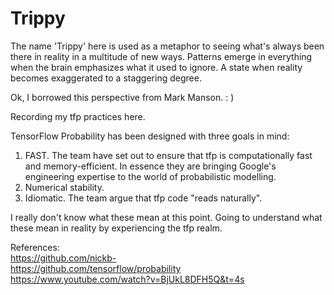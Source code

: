 # Trippy

The name 'Trippy' here is used as a metaphor to seeing what's always been there in reality in a multitude of new ways. Patterns emerge in everything when the brain emphasizes what it used to ignore. A state when reality becomes exaggerated to a staggering degree.

Ok, I borrowed this perspective from Mark Manson. : )

Recording my tfp practices here. <br>

TensorFlow Probability has been designed with three goals in mind:

  1.  FAST. The team have set out to ensure that tfp is computationally fast and memory-efficient. In essence they are bringing Google's engineering expertise to the world of probabilistic modelling.
  2.  Numerical stability. 
  3.  Idiomatic. The team argue that tfp code "reads naturally". 

I really don't know what these mean at this point. Going to understand what these mean in reality by experiencing the tfp realm.

References: <br>
https://github.com/nickb- <br>
https://github.com/tensorflow/probability <br>
https://www.youtube.com/watch?v=BjUkL8DFH5Q&t=4s <br>
